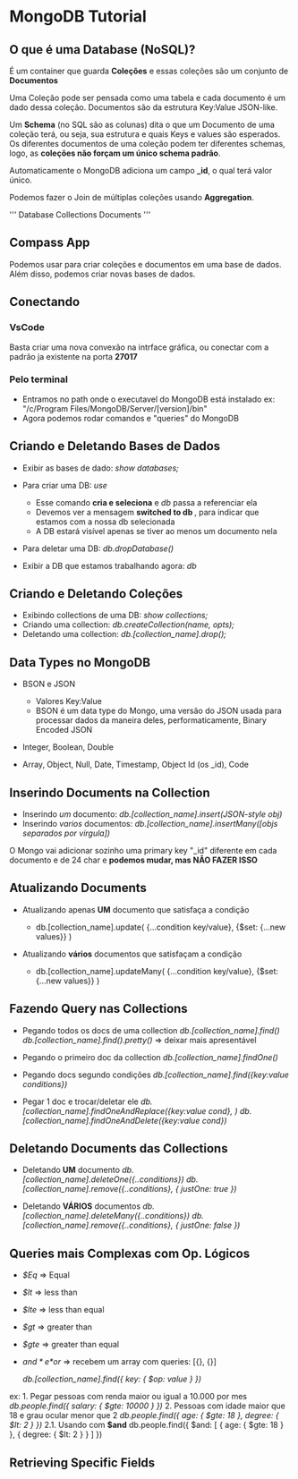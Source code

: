 # MongoDB Tutorial

## O que é uma Database (NoSQL)?

É um container que guarda **Coleções** e essas coleções são um conjunto de **Documentos**

Uma Coleção pode ser pensada como uma tabela e cada documento é um dado dessa coleção. Documentos são da estrutura Key:Value JSON-like.

Um **Schema** (no SQL são as colunas) dita o que um Documento de uma coleção terá, ou seja, sua estrutura e quais Keys e values são esperados. Os diferentes documentos de uma coleção podem ter diferentes schemas, logo, as **coleções não forçam um único schema padrão**.

Automaticamente o MongoDB adiciona um campo **_id**, o qual terá valor único.

Podemos fazer o Join de múltiplas coleções usando **Aggregation**.

'''
Database
    Collections
        Documents
'''

## Compass App

Podemos usar para criar coleções e documentos em uma base de dados. Além disso, podemos criar novas bases de dados.

## Conectando

### VsCode

Basta criar uma nova convexão na intrface gráfica, ou conectar com a padrão ja existente na porta **27017**

### Pelo terminal

- Entramos no path onde o executavel do MongoDB está instalado
    ex: "/c/Program Files/MongoDB/Server/[version]/bin"
- Agora podemos rodar comandos e "queries" do MongoDB

## Criando e Deletando Bases de Dados

- Exibir as bases de dado: *show databases;*

- Para criar uma DB: *use <db-name>* 
    - Esse comando **cria e seleciona** e *db* passa a referenciar ela
    - Devemos ver a mensagem **switched to db <db-name>**, para indicar que estamos com a nossa db selecionada
    - A DB estará visível apenas se tiver ao menos um documento nela

- Para deletar uma DB: *db.dropDatabase()*

- Exibir a DB que estamos trabalhando agora: *db*

## Criando e Deletando Coleções

- Exibindo collections de uma DB: *show collections;*
- Criando uma collection: *db.createCollection(name, opts);*
- Deletando uma collection: *db.[collection_name].drop();*

## Data Types no MongoDB

- BSON e JSON
    - Valores Key:Value
    - BSON é um data type do Mongo, uma versão do JSON usada para processar dados da maneira deles, performaticamente, Binary Encoded JSON

- Integer, Boolean, Double

- Array, Object, Null, Date, Timestamp, Object Id (os _id), Code

## Inserindo Documents na Collection

- Inserindo *um* documento: *db.[collection_name].insert(JSON-style obj)*
- Inserindo *varios* documentos: *db.[collection_name].insertMany([objs separados por virgula])*

O Mongo vai adicionar sozinho uma primary key "_id" diferente em cada documento e de 24 char e **podemos mudar, mas NÃO FAZER ISSO**

## Atualizando Documents

- Atualizando apenas **UM** documento que satisfaça a condição
    - db.[collection_name].update(
        {...condition key/value}, 
        {$set: {...new values}}
    )

- Atualizando **vários** documentos que satisfaçam a condição
    - db.[collection_name].updateMany(
        {...condition key/value}, 
        {$set: {...new values}}
    )

## Fazendo Query nas Collections

- Pegando todos os docs de uma collection
    *db.[collection_name].find()*
    *db.[collection_name].find().pretty()* => deixar mais apresentável

- Pegando o primeiro doc da collection
    *db.[collection_name].findOne()*

- Pegando docs segundo condições
    *db.[collection_name].find({key:value conditions})*

- Pegar 1 doc e trocar/deletar ele
    *db.[collection_name].findOneAndReplace({key:value cond}, <replacement>)*
    *db.[collection_name].findOneAndDelete({key:value cond})*

## Deletando Documents das Collections

- Deletando **UM** documento
    *db.[collection_name].deleteOne({..conditions})*
    *db.[collection_name].remove({..conditions}, { justOne: true })*

- Deletando **VÁRIOS** documentos
    *db.[collection_name].deleteMany({..conditions})*
    *db.[collection_name].remove({..conditions}, { justOne: false })*

## Queries mais Complexas com Op. Lógicos

- *$Eq* => Equal
- *$lt* => less than
- *$lte* => less than equal
- *$gt* => greater than
- *$gte* => greater than equal
- *$and* e *$or* => recebem um array com queries: [{}, {}]

    *db.[collection_name].find({ key: { $op: value } })*

ex:
    1. Pegar pessoas com renda maior ou igual a 10.000 por mes
        *db.people.find({ salary: { $gte: 10000 } })*
    2. Pessoas com idade maior que 18 e grau ocular menor que 2
        *db.people.find({ age: { $gte: 18 }, degree: { $lt: 2 } })*
        2.1. Usando com **$and**
            db.people.find({
                $and: [ { age: { $gte: 18 } }, { degree: { $lt: 2 } } ]
            })

## Retrieving Specific Fields
